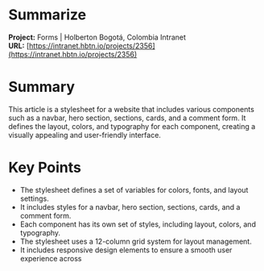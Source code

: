 # Summarize
**Project:** Forms | Holberton Bogotá, Colombia Intranet  
**URL:** [https://intranet.hbtn.io/projects/2356](https://intranet.hbtn.io/projects/2356)

# Summary
This article is a stylesheet for a website that includes various components such as a navbar, hero section, sections, cards, and a comment form. It defines the layout, colors, and typography for each component, creating a visually appealing and user-friendly interface.

# Key Points
- The stylesheet defines a set of variables for colors, fonts, and layout settings.
- It includes styles for a navbar, hero section, sections, cards, and a comment form.
- Each component has its own set of styles, including layout, colors, and typography.
- The stylesheet uses a 12-column grid system for layout management.
- It includes responsive design elements to ensure a smooth user experience across
